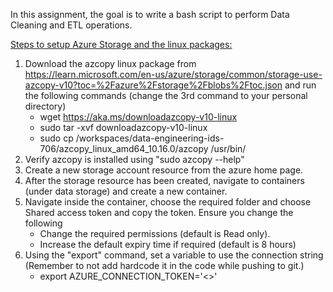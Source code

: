 
In this assignment, the goal is to write a bash script to perform Data Cleaning and ETL operations. 

<ins>Steps to setup Azure Storage and the linux packages:</ins>
1. Download the azcopy linux package from https://learn.microsoft.com/en-us/azure/storage/common/storage-use-azcopy-v10?toc=%2Fazure%2Fstorage%2Fblobs%2Ftoc.json and run the following commands (change the 3rd command to your personal directory)
    - wget https://aka.ms/downloadazcopy-v10-linux
    - sudo tar -xvf downloadazcopy-v10-linux
    - sudo cp /workspaces/data-engineering-ids-706/azcopy_linux_amd64_10.16.0/azcopy /usr/bin/
2. Verify azcopy is installed using "sudo azcopy --help"
3. Create a new storage account resource from the azure home page. 
4. After the storage resource has been created, navigate to containers (under data storage) and create a new container. 
5. Navigate inside the container, choose the required folder and choose Shared access token and copy the token. Ensure you change the following 
    - Change the required permissions (default is Read only).
    - Increase the default expiry time if required (default is 8 hours)
6. Using the "export" command, set a variable to use the connection string (Remember to not add hardcode it in the code while pushing to git.)
    - export AZURE_CONNECTION_TOKEN='<<Paste Token Here>>'